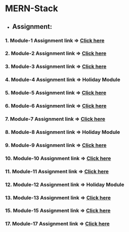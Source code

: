 # MERN-Stack

- ## Assignment:
### 1. Module-1 Assignment link => <a href="https://github.com/Maria-Akther-Mimi/MERN-Stack/tree/main/Module1"> Click here </a>
### 2. Module-2 Assignment link => <a href="https://github.com/Maria-Akther-Mimi/MERN-Stack/tree/main/Module2"> Click here </a>
### 3. Module-3 Assignment link => <a href="https://github.com/Maria-Akther-Mimi/MERN-Stack/tree/main/Module3"> Click here </a>
### 4. Module-4 Assignment link =>  Holiday Module
### 5. Module-5 Assignment link => <a href="https://github.com/Maria-Akther-Mimi/MERN-Stack/tree/main/Module5"> Click here </a>
### 6. Module-6 Assignment link => <a href="https://github.com/Maria-Akther-Mimi/MERN-Stack/tree/main/Module6"> Click here </a>
### 7. Module-7 Assignment link => <a href="https://github.com/Maria-Akther-Mimi/MERN-Stack/tree/main/Module7"> Click here </a>
### 8. Module-8 Assignment link =>  Holiday Module
### 9. Module-9 Assignment link => <a href="https://github.com/Maria-Akther-Mimi/MERN-Stack/tree/main/Module9"> Click here </a>
### 10. Module-10 Assignment link => <a href="https://github.com/Maria-Akther-Mimi/MERN-Stack/tree/main/Module10"> Click here </a>
### 11. Module-11 Assignment link => <a href="https://github.com/Maria-Akther-Mimi/MERN-Stack/tree/main/Module11"> Click here </a>
### 12. Module-12 Assignment link => Holiday Module
### 13. Module-13 Assignment link => <a href="https://github.com/Maria-Akther-Mimi/MERN-Stack/tree/main/Module13"> Click here </a>
### 15. Module-15 Assignment link => <a href="https://github.com/Maria-Akther-Mimi/MERN-Stack/tree/main/Module15"> Click here </a>
### 17. Module-17 Assignment link => <a href="https://github.com/Maria-Akther-Mimi/MERN-Stack/tree/main/Module17"> Click here </a>











